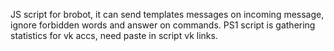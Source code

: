 JS script for brobot, it can send templates messages on incoming message, ignore forbidden words and answer on commands. PS1 script is gathering statistics for vk accs, need paste in script vk links.